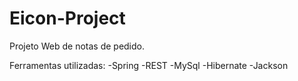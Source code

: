 # Eicon-Project

Projeto Web de notas de pedido.

Ferramentas utilizadas:
-Spring
-REST
-MySql
-Hibernate
-Jackson
